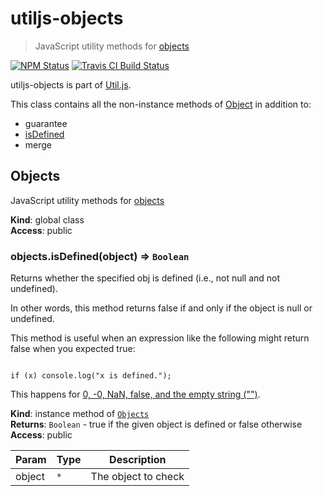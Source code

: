 # utiljs-objects

> JavaScript utility methods for [objects](https://developer.mozilla.org/en-US/docs/Web/JavaScript/Reference/Global_Objects/Object)

<p>
  <a href="https://www.npmjs.com/package/utiljs-objects"><img alt="NPM Status" src="https://img.shields.io/npm/v/utiljs-objects.svg?style=flat"></a>
  <a href="https://travis-ci.org/creemama/utiljs"><img alt="Travis CI Build Status" src="https://img.shields.io/travis/creemama/utiljs/master.svg?style=flat-square&label=Travis+CI"></a>
</p>

utiljs-objects is part of [Util.js](https://github.com/creemama/utiljs).

This class contains all the non-instance methods of [Object](https://developer.mozilla.org/en-US/docs/Web/JavaScript/Reference/Global_Objects/Object) in addition to:

- guarantee
- [isDefined](#Objects+isDefined)
- merge

<a name="Objects"></a>

## Objects

JavaScript utility methods for [objects](https://developer.mozilla.org/en-US/docs/Web/JavaScript/Reference/Global_Objects/Object)

**Kind**: global class  
**Access**: public  
<a name="Objects+isDefined"></a>

### objects.isDefined(object) ⇒ <code>Boolean</code>

Returns whether the specified obj is defined (i.e., not null and not undefined).

In other words, this method returns false if and only if the object is
null or undefined.

This method is useful when an expression like the following might return false when you expected true:

<pre><code>
if (x) console.log("x is defined.");
</code></pre>

This happens for [0, -0, NaN, false, and the empty string ("")](https://developer.mozilla.org/en-US/docs/Web/JavaScript/Reference/Global_Objects/Boolean).

**Kind**: instance method of [<code>Objects</code>](#Objects)  
**Returns**: <code>Boolean</code> - true if the given object is defined or false otherwise  
**Access**: public

| Param  | Type            | Description         |
| ------ | --------------- | ------------------- |
| object | <code>\*</code> | The object to check |
